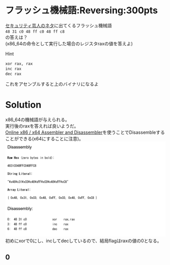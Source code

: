 # フラッシュ機械語:Reversing:300pts
[セキュリティ芸人のネタ](https://youtu.be/_2NgwNbEYrw)に出てくるフラッシュ機械語  
`48 31 c0 48 ff c0 48 ff c8`  
の答えは？  
(x86_64の命令として実行した場合のレジスタraxの値を答えよ)  

Hint  
```
xor rax, rax
inc rax
dec rax
```
これをアセンブルすると上のバイナリになるよ  

# Solution
x86_64の機械語が与えられる。  
実行後のraxを答えれば良いようだ。  
[Online x86 / x64 Assembler and Disassembler](https://defuse.ca/online-x86-assembler.htm)を使うことでDisassembleすることができる(x64にすることに注意)。  
![x86_64_1.png](images/x86_64_1.png)  
初めにxorで0にし、incしてdecしているので、結局flagはraxの値の0となる。  

## 0